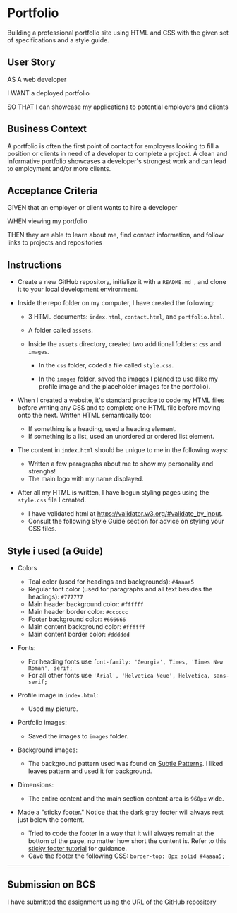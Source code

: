 # Portfolio

Building a professional portfolio site using HTML and CSS with the given set of specifications and a style guide.


## User Story

AS A web developer

I WANT a deployed portfolio

SO THAT I can showcase my applications to potential employers and clients


## Business Context

A portfolio is often the first point of contact for employers looking to fill a position or clients in need of a developer to complete a project. A clean and informative portfolio showcases a developer's strongest work and can lead to employment and/or more clients.


## Acceptance Criteria

GIVEN that an employer or client wants to hire a developer

WHEN viewing my portfolio

THEN they are able to learn about me, find contact information, and follow links to projects and repositories


## Instructions

* Create a new GitHub repository, initialize it with a `README.md `, and clone it to your local development environment.

  
* Inside the repo folder on my computer, I have created the following:

   * 3 HTML documents: `index.html`, `contact.html`, and `portfolio.html`.

   * A folder called `assets`.

   * Inside the `assets` directory, created two additional folders: `css` and `images`.

     * In the `css` folder, coded a file called `style.css`.

     * In the `images` folder, saved the images I planed to use (like my profile image and the placeholder images for the portfolio).



* When I created a website, it's standard practice to code my HTML files before writing any CSS and to complete one HTML file before moving onto the next. Written HTML semantically too:

   * If something is a heading, used a heading element.
   * If something is a list, used an unordered or ordered list element.

* The content in `index.html` should be unique to me in the following ways:

   * Written a few paragraphs about me to show my personality and strenghs!
   * The main logo with my name displayed. 

* After all my HTML is written, I have begun styling pages using the `style.css` file I created.

   * I have validated html at https://validator.w3.org/#validate_by_input.
   * Consult the following Style Guide section for advice on styling your CSS files.

## Style i used (a Guide)

* Colors 
   * Teal color (used for headings and backgrounds): `#4aaaa5`
   * Regular font color (used for paragraphs and all text besides the headings): `#777777`
   * Main header background color: `#ffffff`
   * Main header border color: `#cccccc`
   * Footer background color: `#666666`
   * Main content background color: `#ffffff`
   * Main content border color: `#dddddd`

* Fonts:
   * For heading fonts use `font-family: 'Georgia', Times, 'Times New Roman', serif;`
   * For all other fonts use `'Arial', 'Helvetica Neue', Helvetica, sans-serif;`

* Profile image in `index.html`:
   * Used my picture.

* Portfolio images:
   * Saved the images to `images` folder.

* Background images:
   * The background pattern used was found on [Subtle Patterns](https://subtlepatterns.com/). I liked leaves pattern and used it for background.

* Dimensions:
   * The entire content and the main section content area is `960px` wide.

* Made a "sticky footer." Notice that the dark gray footer will always rest just below the content. 
   * Tried to code the footer in a way that it will always remain at the bottom of the page, no matter how short the content is. Refer to this [sticky footer tutorial](https://css-tricks.com/couple-takes-sticky-footer/) for guidance.
   * Gave the footer the following CSS: `border-top: 8px solid #4aaaa5;`


- - -
## Submission on BCS

I have submitted the assignment using the URL of the GitHub repository



